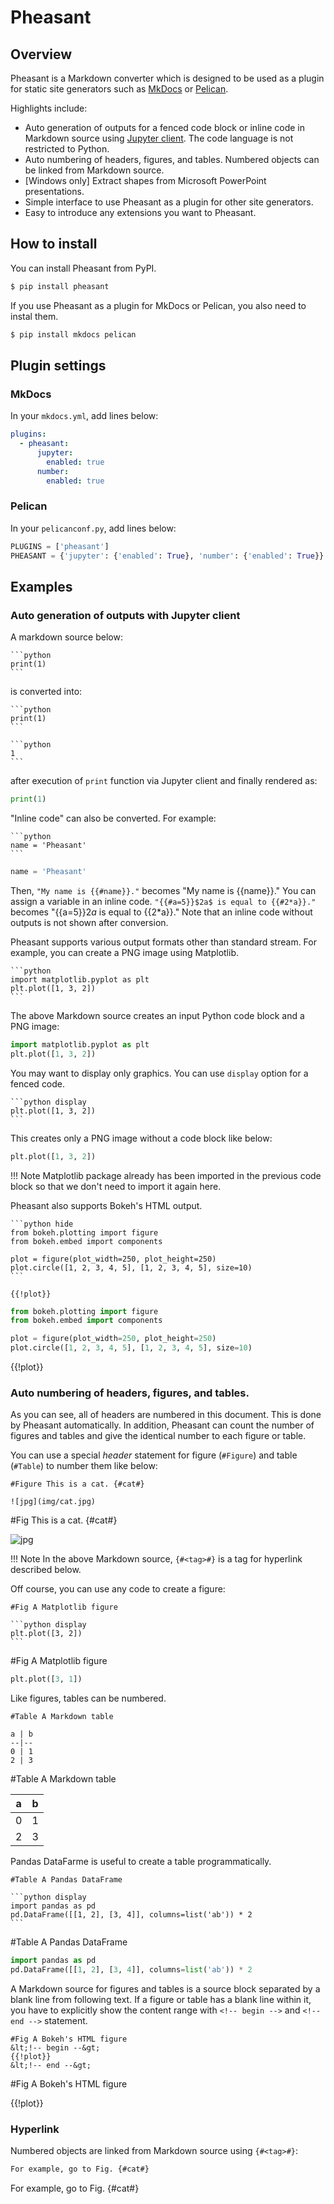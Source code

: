 # Pheasant

## Overview

Pheasant is a Markdown converter which is designed to be used as a plugin for static site generators such as [MkDocs](http://www.mkdocs.org/) or [Pelican](http://docs.getpelican.com/en/stable/).

Highlights include:

+ Auto generation of outputs for a fenced code block or inline code in Markdown source using [Jupyter client](https://jupyter-client.readthedocs.io/en/stable/). The code language is not restricted to Python.
+ Auto numbering of headers, figures, and tables. Numbered objects can be linked from Markdown source.
+ [Windows only] Extract shapes from Microsoft PowerPoint presentations.
+ Simple interface to use Pheasant as a plugin for other site generators.
+ Easy to introduce any extensions you want to Pheasant.


## How to install

You can install Pheasant from PyPI.

~~~bash
$ pip install pheasant
~~~

If you use Pheasant as a plugin for MkDocs or Pelican, you also need to instal them.

~~~bash
$ pip install mkdocs pelican
~~~

## Plugin settings

### MkDocs

In your `mkdocs.yml`, add lines below:

~~~yaml
plugins:
  - pheasant:
      jupyter:
        enabled: true
      number:
        enabled: true
~~~

### Pelican

In your `pelicanconf.py`, add lines below:

~~~python
PLUGINS = ['pheasant']
PHEASANT = {'jupyter': {'enabled': True}, 'number': {'enabled': True}}
~~~

## Examples

### Auto generation of outputs with Jupyter client

A markdown source below:

~~~
```python
print(1)
```
~~~

is converted into:

~~~
```python
print(1)
```

```python
1
```
~~~

after execution of `print` function via Jupyter client and finally rendered as:

```python
print(1)
```

"Inline code" can also be converted. For example:

~~~
```python
name = 'Pheasant'
```
~~~

```python hide
name = 'Pheasant'
```

Then, `"My name is {{#name}}."` becomes "My name is {{name}}." You can assign a variable in an inline code. `"{{#a=5}}$2a$ is equal to {{#2*a}}."` becomes "{{a=5}}$2a$ is equal to {{2*a}}." Note that an inline code without outputs is not shown after conversion.

Pheasant supports various output formats other than standard stream. For example, you can create a PNG image using Matplotlib.

~~~
```python
import matplotlib.pyplot as plt
plt.plot([1, 3, 2])
```
~~~

The above Markdown source creates an input Python code block and a PNG image:

```python
import matplotlib.pyplot as plt
plt.plot([1, 3, 2])
```

You may want to display only graphics. You can use `display` option for a fenced code.

~~~
```python display
plt.plot([1, 3, 2])
```
~~~

This creates only a PNG image without a code block like below:

```python display
plt.plot([1, 3, 2])
```

!!! Note
    Matplotlib package already has been imported in the previous code block so that we don't need to import it again here.

Pheasant also supports Bokeh's HTML output.

~~~
```python hide
from bokeh.plotting import figure
from bokeh.embed import components

plot = figure(plot_width=250, plot_height=250)
plot.circle([1, 2, 3, 4, 5], [1, 2, 3, 4, 5], size=10)
```

{{!plot}}
~~~


```python hide
from bokeh.plotting import figure
from bokeh.embed import components

plot = figure(plot_width=250, plot_height=250)
plot.circle([1, 2, 3, 4, 5], [1, 2, 3, 4, 5], size=10)
```

{{!plot}}

### Auto numbering of headers, figures, and tables.

As you can see, all of headers are numbered in this document. This is done by Pheasant automatically. In addition, Pheasant can count the number of figures and tables and give the identical number to each figure or table.

You can use a special *header* statement for figure (`#Figure`) and table (`#Table`) to number them like below:

~~~
#Figure This is a cat. {#cat#}

![jpg](img/cat.jpg)
~~~

#Fig This is a cat. {#cat#}

![jpg](img/cat.jpg)

!!! Note
    In the above Markdown source, `{#<tag>#}` is a tag for hyperlink described below.

Off course, you can use any code to create a figure:

~~~
#Fig A Matplotlib figure

```python display
plt.plot([3, 2])
```
~~~

#Fig A Matplotlib figure

```python display
plt.plot([3, 1])
```

Like figures, tables can be numbered.

~~~
#Table A Markdown table

a | b
--|--
0 | 1
2 | 3
~~~

#Table A Markdown table

a | b
--|--
0 | 1
2 | 3

Pandas DataFarme is useful to create a table programmatically.

~~~
#Table A Pandas DataFrame

```python display
import pandas as pd
pd.DataFrame([[1, 2], [3, 4]], columns=list('ab')) * 2
```
~~~


#Table A Pandas DataFrame

```python display
import pandas as pd
pd.DataFrame([[1, 2], [3, 4]], columns=list('ab')) * 2
```

A Markdown source for figures and tables is a source block separated by a blank line from following text. If a figure or table has a blank line within it, you have to explicitly show the content range with `<!-- begin -->` and `<!-- end -->` statement.


~~~
#Fig A Bokeh's HTML figure
&lt;!-- begin --&gt;
{{!plot}}
&lt;!-- end --&gt;
~~~


#Fig A Bokeh's HTML figure
<!-- begin -->
{{!plot}}
<!-- end -->


### Hyperlink

Numbered objects are linked from Markdown source using `{#<tag>#}`:

~~~markdown
For example, go to Fig. {#cat#}
~~~

For example, go to Fig. {#cat#}
